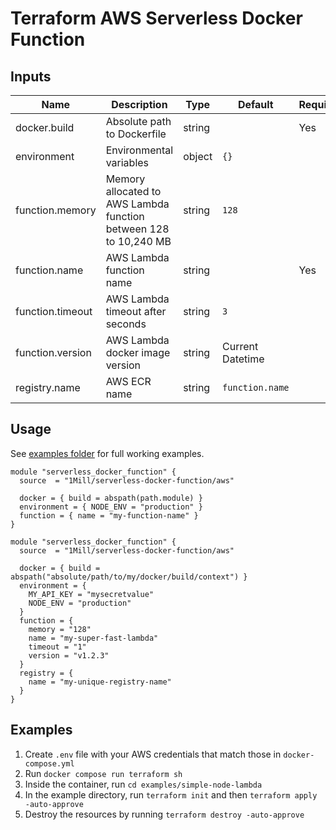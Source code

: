 # Terraform AWS Serverless Docker Function

## Inputs

| Name             | Description                                                      | Type   | Default          | Required |
|------------------|------------------------------------------------------------------|--------|------------------|----------|
| docker.build     | Absolute path to Dockerfile                                      | string |                  | Yes      |
| environment      | Environmental variables                                          | object | `{}`             |          |
| function.memory  | Memory allocated to AWS Lambda function between 128 to 10,240 MB | string | `128`            |          |
| function.name    | AWS Lambda function name                                         | string |                  | Yes      |
| function.timeout | AWS Lambda timeout after seconds                                 | string | `3`              |          |
| function.version | AWS Lambda docker image version                                  | string | Current Datetime |          |
| registry.name    | AWS ECR name                                                     | string | `function.name`  |          |

## Usage

See [examples folder](https://github.com/1Mill/terraform-aws-serverless-docker-function/tree/main/examples) for full working examples.

```hcl
module "serverless_docker_function" {
  source  = "1Mill/serverless-docker-function/aws"

  docker = { build = abspath(path.module) }
  environment = { NODE_ENV = "production" }
  function = { name = "my-function-name" }
}
```

```hcl
module "serverless_docker_function" {
  source  = "1Mill/serverless-docker-function/aws"

  docker = { build = abspath("absolute/path/to/my/docker/build/context") }
  environment = {
    MY_API_KEY = "mysecretvalue"
    NODE_ENV = "production"
  }
  function = {
    memory = "128"
    name = "my-super-fast-lambda"
    timeout = "1"
    version = "v1.2.3"
  }
  registry = {
    name = "my-unique-registry-name"
  }
}
```

## Examples

1. Create `.env` file with your AWS credentials that match those in `docker-compose.yml`
1. Run `docker compose run terraform sh`
1. Inside the container, run `cd examples/simple-node-lambda`
1. In the example directory, run `terraform init` and then `terraform apply -auto-approve`
1. Destroy the resources by running `terraform destroy -auto-approve`
